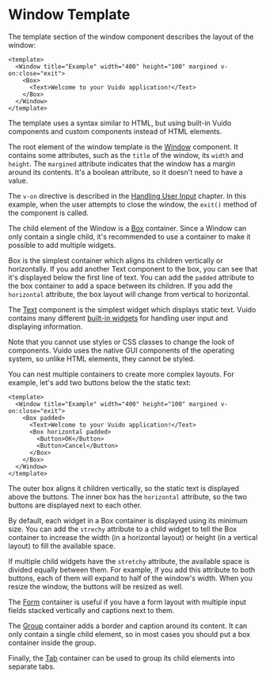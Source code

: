 # Window Template

The template section of the window component describes the layout of the window:

```markup
<template>
  <Window title="Example" width="400" height="100" margined v-on:close="exit">
    <Box>
      <Text>Welcome to your Vuido application!</Text>
    </Box>
  </Window>
</template>
```

The template uses a syntax similar to HTML, but using built-in Vuido components and custom components instead of HTML elements.

The root element of the window template is the [Window](../built-in-components/window.md) component. It contains some attributes, such as the `title` of the window, its `width` and `height`. The `margined` attribute indicates that the window has a margin around its contents. It's a boolean attribute, so it doesn't need to have a value.

The `v-on` directive is described in the [Handling User Input](handling-user-input.md) chapter. In this example, when the user attempts to close the window, the `exit()` method of the component is called.

The child element of the Window is a [Box](../built-in-components/containers/box.md) container. Since a Window can only contain a single child, it's recommended to use a container to make it possible to add multiple widgets.

Box is the simplest container which aligns its children vertically or horizontally. If you add another Text component to the box, you can see that it's displayed below the first line of text. You can add the `padded` attribute to the box container to add a space between its children. If you add the `horizontal` attribute, the box layout will change from vertical to horizontal.

The [Text](../built-in-components/widgets/text.md) component is the simplest widget which displays static text. Vuido contains many different [built-in widgets](../built-in-components/widgets/) for handling user input and displaying information.

Note that you cannot use styles or CSS classes to change the look of components. Vuido uses the native GUI components of the operating system, so unlike HTML elements, they cannot be styled.

You can nest multiple containers to create more complex layouts. For example, let's add two buttons below the the static text:

```markup
<template>
  <Window title="Example" width="400" height="100" margined v-on:close="exit">
    <Box padded>
      <Text>Welcome to your Vuido application!</Text>
      <Box horizontal padded>
        <Button>OK</Button>
        <Button>Cancel</Button>
      </Box>
    </Box>
  </Window>
</template>
```

The outer box aligns it children vertically, so the static text is displayed above the buttons. The inner box has the `horizontal` attribute, so the two buttons are displayed next to each other.

By default, each widget in a Box container is displayed using its minimum size. You can add the `strechy` attribute to a child widget to tell the Box container to increase the width \(in a horizontal layout\) or height \(in a vertical layout\) to fill the available space.

If multiple child widgets have the `stretchy` attribute, the available space is divided equally between them. For example, if you add this attribute to both buttons, each of them will expand to half of the window's width. When you resize the window, the buttons will be resized as well.

The [Form](../built-in-components/containers/form.md) container is useful if you have a form layout with multiple input fields stacked vertically and captions next to them.

The [Group](../built-in-components/containers/group.md) container adds a border and caption around its content. It can only contain a single child element, so in most cases you should put a box container inside the group.

Finally, the [Tab](../built-in-components/containers/tab.md) container can be used to group its child elements into separate tabs.




